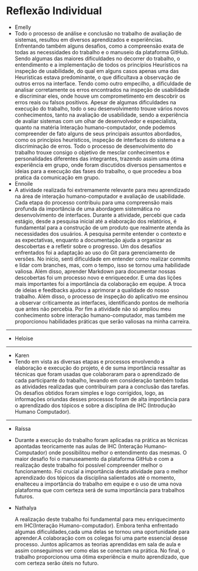 # Reflexão Individual

- Emelly
- Todo o processo de análise e conclusão no trabalho de avaliação de sistemas, resultou em diversos aprendizados e experiências. Enfrentando também alguns desafios, como a compreensão exata de todas as necessidades do trabalho e o manuseio da plataforma GitHub. Sendo algumas das maiores dificuldades no decorrer do trabalho, o entendimento e a implementação de todos os princípios Heurísticos na inspeção de usabilidade, do qual em alguns casos apenas uma das Heurísticas estava predominante, o que dificultava a observação de outros erros na interface. Tendo como outro empecilho, a dificuldade de analisar corretamente os erros encontrados na inspeção de usabilidade e discriminar eles, onde houve um comprometimento em descobrir os erros reais ou falsos positivos. Apesar de algumas dificuldades na execução do trabalho, todo o seu desenvolvimento trouxe vários novos conhecimentos, tanto na avaliação de usabilidade, sendo a experiência de avaliar sistemas com um olhar de desenvolvedor e especialista, quanto na matéria Interação humano-computador, onde podemos compreender de fato alguns de seus principais assuntos abordados, como os princípios heurísticos, inspeção de interfaces do sistema e a discriminação de erros. Todo o processo de desenvolvimento do trabalho trouxe consigo o objetivo de mesclar conhecimentos e personalidades diferentes das integrantes, trazendo assim uma ótima experiência em grupo, onde foram discutidos diversos pensamentos e ideias para a execução das fases do trabalho, o que procedeu a boa pratica da comunicação em grupo.
- Ennoile
- A atividade realizada foi extremamente relevante para meu aprendizado na área de interação humano-computador e avaliação de usabilidade. Cada etapa do processo contribuiu para uma compreensão mais profunda da importância de uma abordagem sistemática no desenvolvimento de interfaces. Durante a atividade, percebi que cada estágio, desde a pesquisa inicial até a elaboração dos relatórios, é fundamental para a construção de um produto que realmente atenda às necessidades dos usuários. A pesquisa permite entender o contexto e as expectativas, enquanto a documentação ajuda a organizar as descobertas e a refletir sobre o progresso.  Um dos desafios enfrentados foi a adaptação ao uso do Git para gerenciamento de versões. No início, senti dificuldade em entender como realizar commits e lidar com branches, mas, com o tempo, isso se tornou uma habilidade valiosa. Além disso, aprender Markdown para documentar nossas descobertas foi um processo novo e enriquecedor. E uma das lições mais importantes foi a importância da colaboração em equipe. A troca de ideias e feedbacks ajudou a aprimorar a qualidade do nosso trabalho. Além disso, o processo de inspeção do aplicativo me ensinou a observar criticamente as interfaces, identificando pontos de melhoria que antes não percebia. Por fim a atividade não só ampliou meu conhecimento sobre interação humano-computador, mas também me proporcionou habilidades práticas que serão valiosas na minha carreira.
---
- Heloise
---
- Karen
- Tendo em vista as diversas etapas e processos envolvendo a elaboração e execução do projeto, é de suma importância ressaltar as técnicas que foram usadas que colaboraram para o aprendizado de cada participante do trabalho, levando em consideração também todas as atividades realizadas que contribuíram para a conclusão das tarefas. Os desafios obtidos foram simples e logo corrigidos, logo, as informações oriundas desses processos foram de alta importância para o aprendizado dos tópicos e sobre a disciplina de IHC (Introdução Humano Computador).
---
- Raíssa
- Durante a execução do trabalho foram aplicadas na prática as técnicas apontadas teoricamente nas aulas de IHC (Interação Humano-Computador) onde possibilitou melhor o entendimento das mesmas. O maior desafio foi o manuseamento da plataforma GitHub e com a realização deste trabalho foi possível compreender melhor o funcionamento. Foi crucial a importância desta atividade para o melhor aprendizado dos tópicos da disciplina salientados até o momento, enalteceu a importância do trabalho em equipe e o uso de uma nova plataforma que com certeza será de suma importância para trabalhos futuros. 

- Nathalya
  
    A realização deste trabalho foi fundamental para meu enriquecimento em IHC(Interação Humano-computador). Embora tenha enfrentado algumas dificuldades,cada uma delas se tornou uma oportunidade para aprender.A colaboração com os colegas foi uma parte essencial desse processo. Juntos aplicamos as teorias aprendidas em sala de aula e assim conseguimos ver como elas se conectam na prática. No final, o trabalho proporcionou uma ótima experiência e muito aprendizado, que com certeza serão úteis no futuro.
